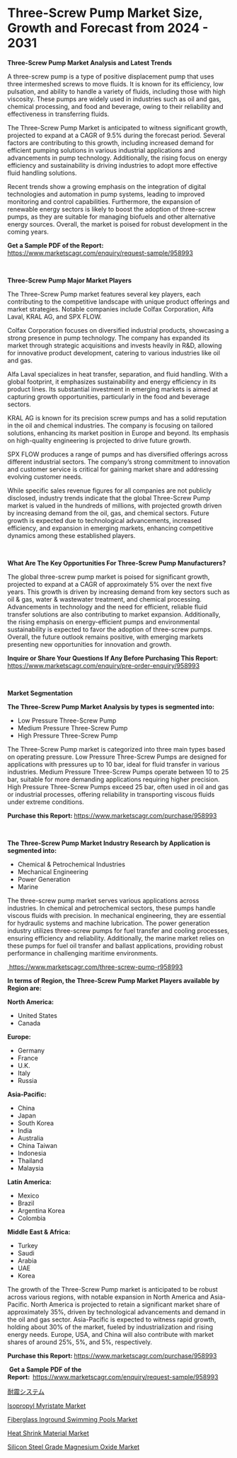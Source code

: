 <p><h1>Three-Screw Pump Market Size, Growth and Forecast from 2024 - 2031</h1></p><p><strong>Three-Screw Pump Market Analysis and Latest Trends</strong></p>
<p><p>A three-screw pump is a type of positive displacement pump that uses three intermeshed screws to move fluids. It is known for its efficiency, low pulsation, and ability to handle a variety of fluids, including those with high viscosity. These pumps are widely used in industries such as oil and gas, chemical processing, and food and beverage, owing to their reliability and effectiveness in transferring fluids.</p><p>The Three-Screw Pump Market is anticipated to witness significant growth, projected to expand at a CAGR of 9.5% during the forecast period. Several factors are contributing to this growth, including increased demand for efficient pumping solutions in various industrial applications and advancements in pump technology. Additionally, the rising focus on energy efficiency and sustainability is driving industries to adopt more effective fluid handling solutions.</p><p>Recent trends show a growing emphasis on the integration of digital technologies and automation in pump systems, leading to improved monitoring and control capabilities. Furthermore, the expansion of renewable energy sectors is likely to boost the adoption of three-screw pumps, as they are suitable for managing biofuels and other alternative energy sources. Overall, the market is poised for robust development in the coming years.</p></p>
<p><strong>Get a Sample PDF of the Report:&nbsp;</strong> <a href="https://www.marketscagr.com/enquiry/request-sample/958993">https://www.marketscagr.com/enquiry/request-sample/958993</a></p>
<p>&nbsp;</p>
<p><strong>Three-Screw Pump Major Market Players</strong></p>
<p><p>The Three-Screw Pump market features several key players, each contributing to the competitive landscape with unique product offerings and market strategies. Notable companies include Colfax Corporation, Alfa Laval, KRAL AG, and SPX FLOW.</p><p>Colfax Corporation focuses on diversified industrial products, showcasing a strong presence in pump technology. The company has expanded its market through strategic acquisitions and invests heavily in R&D, allowing for innovative product development, catering to various industries like oil and gas.</p><p>Alfa Laval specializes in heat transfer, separation, and fluid handling. With a global footprint, it emphasizes sustainability and energy efficiency in its product lines. Its substantial investment in emerging markets is aimed at capturing growth opportunities, particularly in the food and beverage sectors.</p><p>KRAL AG is known for its precision screw pumps and has a solid reputation in the oil and chemical industries. The company is focusing on tailored solutions, enhancing its market position in Europe and beyond. Its emphasis on high-quality engineering is projected to drive future growth.</p><p>SPX FLOW produces a range of pumps and has diversified offerings across different industrial sectors. The company’s strong commitment to innovation and customer service is critical for gaining market share and addressing evolving customer needs.</p><p>While specific sales revenue figures for all companies are not publicly disclosed, industry trends indicate that the global Three-Screw Pump market is valued in the hundreds of millions, with projected growth driven by increasing demand from the oil, gas, and chemical sectors. Future growth is expected due to technological advancements, increased efficiency, and expansion in emerging markets, enhancing competitive dynamics among these established players.</p></p>
<p>&nbsp;</p>
<p><strong>What Are The Key Opportunities For Three-Screw Pump Manufacturers?</strong></p>
<p><p>The global three-screw pump market is poised for significant growth, projected to expand at a CAGR of approximately 5% over the next five years. This growth is driven by increasing demand from key sectors such as oil & gas, water & wastewater treatment, and chemical processing. Advancements in technology and the need for efficient, reliable fluid transfer solutions are also contributing to market expansion. Additionally, the rising emphasis on energy-efficient pumps and environmental sustainability is expected to favor the adoption of three-screw pumps. Overall, the future outlook remains positive, with emerging markets presenting new opportunities for innovation and growth.</p></p>
<p><strong>Inquire or Share Your Questions If Any Before Purchasing This Report:</strong> <a href="https://www.marketscagr.com/enquiry/pre-order-enquiry/958993">https://www.marketscagr.com/enquiry/pre-order-enquiry/958993</a></p>
<p>&nbsp;</p>
<p><strong>Market Segmentation</strong></p>
<p><strong>The Three-Screw Pump Market Analysis by types is segmented into:</strong></p>
<p><ul><li>Low Pressure Three-Screw Pump</li><li>Medium Pressure Three-Screw Pump</li><li>High Pressure Three-Screw Pump</li></ul></p>
<p><p>The Three-Screw Pump market is categorized into three main types based on operating pressure. Low Pressure Three-Screw Pumps are designed for applications with pressures up to 10 bar, ideal for fluid transfer in various industries. Medium Pressure Three-Screw Pumps operate between 10 to 25 bar, suitable for more demanding applications requiring higher precision. High Pressure Three-Screw Pumps exceed 25 bar, often used in oil and gas or industrial processes, offering reliability in transporting viscous fluids under extreme conditions.</p></p>
<p><strong>Purchase this Report:&nbsp;</strong><a href="https://www.marketscagr.com/purchase/958993">https://www.marketscagr.com/purchase/958993</a></p>
<p>&nbsp;</p>
<p><strong>The Three-Screw Pump Market Industry Research by Application is segmented into:</strong></p>
<p><ul><li>Chemical & Petrochemical Industries</li><li>Mechanical Engineering</li><li>Power Generation</li><li>Marine</li></ul></p>
<p><p>The three-screw pump market serves various applications across industries. In chemical and petrochemical sectors, these pumps handle viscous fluids with precision. In mechanical engineering, they are essential for hydraulic systems and machine lubrication. The power generation industry utilizes three-screw pumps for fuel transfer and cooling processes, ensuring efficiency and reliability. Additionally, the marine market relies on these pumps for fuel oil transfer and ballast applications, providing robust performance in challenging maritime environments.</p></p>
<p><a href="https://www.marketscagr.com/three-screw-pump-r958993">&nbsp;https://www.marketscagr.com/three-screw-pump-r958993</a></p>
<p><strong>In terms of Region, the Three-Screw Pump Market Players available by Region are:</strong></p>
<p>
    <p> <strong> North America: </strong>
        <ul>
            <li>United States</li>
            <li>Canada</li>
        </ul>
        </p> 
    <p> <strong> Europe: </strong>
        <ul>
            <li>Germany</li>
            <li>France</li>
            <li>U.K.</li>
            <li>Italy</li>
            <li>Russia</li>
        </ul>
        </p> 
    <p> <strong> Asia-Pacific: </strong>
        <ul>
            <li>China</li>
            <li>Japan</li>
            <li>South Korea</li>
            <li>India</li>
            <li>Australia</li>
            <li>China Taiwan</li>
            <li>Indonesia</li>
            <li>Thailand</li>
            <li>Malaysia</li>
        </ul>
        </p> 
    <p> <strong> Latin America: </strong>
        <ul>
            <li>Mexico</li>
            <li>Brazil</li>
            <li>Argentina Korea</li>
            <li>Colombia</li>
        </ul>
        </p> 
    <p> <strong> Middle East & Africa: </strong>
        <ul>
            <li>Turkey</li>
            <li>Saudi</li>
            <li>Arabia</li>
            <li>UAE</li>
            <li>Korea</li>
        </ul>
    </p>
    </p>
<p><p>The growth of the Three-Screw Pump market is anticipated to be robust across various regions, with notable expansion in North America and Asia-Pacific. North America is projected to retain a significant market share of approximately 35%, driven by technological advancements and demand in the oil and gas sector. Asia-Pacific is expected to witness rapid growth, holding about 30% of the market, fueled by industrialization and rising energy needs. Europe, USA, and China will also contribute with market shares of around 25%, 5%, and 5%, respectively.</p></p>
<p><strong>Purchase this Report: </strong><a href="https://www.marketscagr.com/purchase/958993">https://www.marketscagr.com/purchase/958993</a></p>
<p>&nbsp;<strong>Get a Sample PDF of the Report:&nbsp;&nbsp;</strong><a href="https://www.marketscagr.com/enquiry/request-sample/958993">https://www.marketscagr.com/enquiry/request-sample/958993</a></p>
<p><strong></strong></p>
<p><p><a href="https://medium.com/@susanjprice2023/earthquake-protection-systems-market-%E3%81%AF-%E3%82%B3%E3%82%B9%E3%83%88%E7%AE%A1%E7%90%86%E3%81%A8%E5%8A%B9%E7%8E%87%E5%90%91%E4%B8%8A%E3%82%92%E5%84%AA%E5%85%88%E3%81%97%E3%81%BE%E3%81%99-%E3%81%95%E3%82%89%E3%81%AB-%E5%A0%B1%E5%91%8A%E6%9B%B8%E3%81%AF%E5%B8%82%E5%A0%B4%E3%81%AE%E9%9C%80%E8%A6%81%E9%9D%A2%E3%81%A8%E4%BE%9B%E7%B5%A6%E9%9D%A2%E3%81%AE%E4%B8%A1%E6%96%B9%E3%82%92%E3%82%AB%E3%83%90%E3%83%BC%E3%81%97%E3%81%A6%E3%81%84%E3%81%BE%E3%81%99-efeb702bee81">耐震システム</a></p><p><a href="https://issuu.com/reportprime-2/docs/isopropyl-myristate-market-size-203_c8079ccadb6863">Isopropyl Myristate Market</a></p><p><a href="https://www.linkedin.com/pulse/comprehensive-look-product-type-area-less-than-30area-ypaxf?trackingId=LfTCKaOCT9qrJeh0Ryuhdg%3D%3D">Fiberglass Inground Swimming Pools Market</a></p><p><a href="https://issuu.com/reportprime-2/docs/heat-shrink-material-market-size-20_c5123c32efc5cc">Heat Shrink Material Market</a></p><p><a href="https://github.com/Krish2023na/Market-Research-Report-List-6/blob/main/silicon-steel-grade-magnesium-oxide-market.md">Silicon Steel Grade Magnesium Oxide Market</a></p></p>